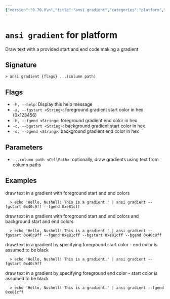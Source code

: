 ```yaml
---
{"version":"0.70.0\n","title":"ansi gradient","categories":"platform","usage":"Draw text with a provided start and end code making a gradient\n"}
---
```

<!-- THIS FILE IS GENERATED BY update_book_commands.cjs USING NUSHELL'S HELP COMMANDS.
REFRAIN FROM EDITING IT MANUALLY.-->
# <code>ansi gradient</code> for platform

<div class='command-title'>Draw text with a provided start and end code making a gradient</div>

## Signature

```> ansi gradient {flags} ...(column path)```

## Flags

 * ```-h, --help```: Display this help message
 * ```-a, --fgstart <String>```: foreground gradient start color in hex (0x123456)
 * ```-b, --fgend <String>```: foreground gradient end color in hex
 * ```-c, --bgstart <String>```: background gradient start color in hex
 * ```-d, --bgend <String>```: background gradient end color in hex
## Parameters

 * ```...column path <CellPath>```: optionally, draw gradients using text from column paths
## Examples

  draw text in a gradient with foreground start and end colors
```shell
  > echo 'Hello, Nushell! This is a gradient.' | ansi gradient --fgstart 0x40c9ff --fgend 0xe81cff
```
  draw text in a gradient with foreground start and end colors and background start and end colors
```shell
  > echo 'Hello, Nushell! This is a gradient.' | ansi gradient --fgstart 0x40c9ff --fgend 0xe81cff --bgstart 0xe81cff --bgend 0x40c9ff
```
  draw text in a gradient by specifying foreground start color - end color is assumed to be black
```shell
  > echo 'Hello, Nushell! This is a gradient.' | ansi gradient --fgstart 0x40c9ff
```
  draw text in a gradient by specifying foreground end color - start color is assumed to be black
```shell
  > echo 'Hello, Nushell! This is a gradient.' | ansi gradient --fgend 0xe81cff
```


